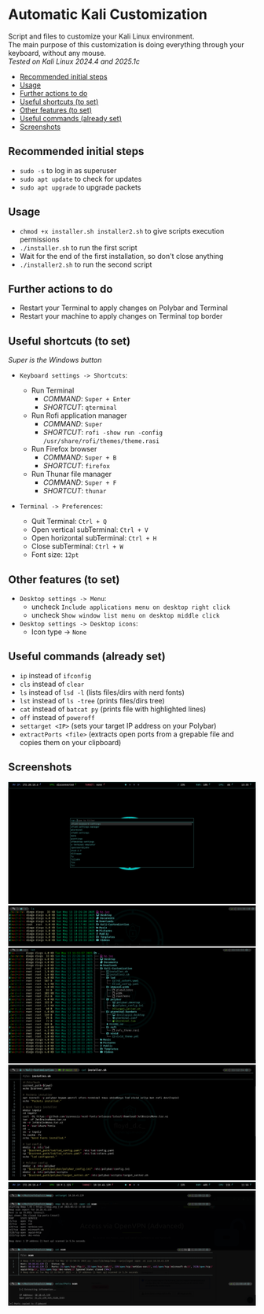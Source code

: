 # Automatic Kali Customization
Script and files to customize your Kali Linux environment.<br> 
The main purpose of this customization is doing everything through your keyboard, without any mouse.<br>
_Tested on Kali Linux 2024.4 and 2025.1c_

- [Recommended initial steps](#recommended-initial-steps)
- [Usage](#usage)
- [Further actions to do](#further-actions-to-do)
- [Useful shortcuts (to set)](#useful-shortcuts-to-set)
- [Other features (to set)](#other-features-to-set)
- [Useful commands (already set)](#useful-commands-already-set)
- [Screenshots](#screenshots)

## Recommended initial steps
- `sudo -s` to log in as superuser
- `sudo apt update` to check for updates
- `sudo apt upgrade` to upgrade packets

## Usage
- `chmod +x installer.sh installer2.sh` to give scripts execution permissions
- `./installer.sh` to run the first script
- Wait for the end of the first installation, so don't close anything
- `./installer2.sh` to run the second script

## Further actions to do
- Restart your Terminal to apply changes on Polybar and Terminal
- Restart your machine to apply changes on Terminal top border

## Useful shortcuts (to set)
_Super is the Windows button_
- `Keyboard settings -> Shortcuts`:
  - Run Terminal
    - _COMMAND_: `Super + Enter`
    - _SHORTCUT_: `qterminal`
  - Run Rofi application manager
    - _COMMAND_: `Super`
    - _SHORTCUT_: `rofi -show run -config /usr/share/rofi/themes/theme.rasi`
  - Run Firefox browser
    - _COMMAND_: `Super + B`
    - _SHORTCUT_: `firefox`
  - Run Thunar file manager
    - _COMMAND_: `Super + F`
    - _SHORTCUT_: `thunar` 

- `Terminal -> Preferences`:
  - Quit Terminal: `Ctrl + Q` 
  - Open vertical subTerminal: `Ctrl + V` 
  - Open horizontal subTerminal: `Ctrl + H` 
  - Close subTerminal: `Ctrl + W`
  - Font size: `12pt`

## Other features (to set)
- `Desktop settings -> Menu`: 
  - uncheck `Include applications menu on desktop right click`
  - uncheck `Show window list menu on desktop middle click`
- `Desktop settings -> Desktop icons`: 
  - Icon type -> `None`

## Useful commands (already set)
- `ip` instead of `ifconfig`
- `cls` instead of `clear`
- `ls` instead of `lsd -l` (lists files/dirs with nerd fonts)
- `lst` instead of `ls -tree` (prints files/dirs tree)
- `cat` instead of `batcat py` (prints file with highlighted lines)
- `off` instead of `poweroff`
- `settarget <IP>` (sets your target IP address on your Polybar)
- `extractPorts <file>` (extracts open ports from a grepable file and copies them on your clipboard)

## Screenshots
<img src="screenshots/rofi.png" alt="screenshotRofi">
<img src="screenshots/ls.png" alt="screenshotLs">
<img src="screenshots/lst.png" alt="screenshotLst">
<img src="screenshots/cat.png" alt="screenshotCat"><br>
<img src="screenshots/polybar.png" alt="screenshotPolybar">
<img src="screenshots/utilities.png" alt="screenshotUtilities">
